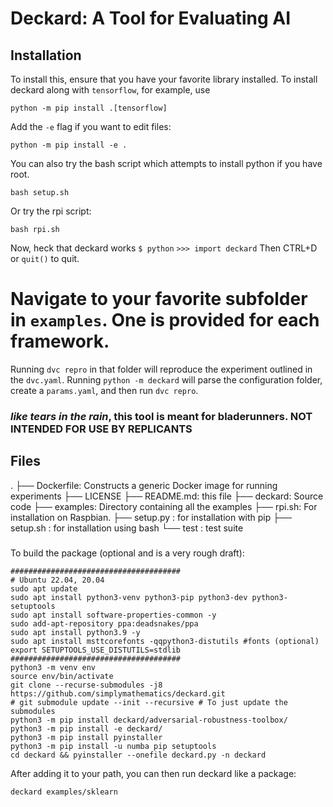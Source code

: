 

# Deckard: A Tool for Evaluating AI

## Installation

To install this, ensure that you have your favorite library installed. To install deckard along with `tensorflow`, for example, use
```
python -m pip install .[tensorflow]
```
Add the `-e` flag if you want to edit files:
```
python -m pip install -e . 
```
You can also try the bash script which attempts to install python if you have root.
```
bash setup.sh
```
Or try the rpi script:
```
bash rpi.sh
```
Now, heck that deckard works
```$ python```
```>>> import deckard```
Then CTRL+D or `quit()` to quit.
# Navigate to your favorite subfolder in `examples`. One is provided for each framework.
Running `dvc repro` in that folder will reproduce the experiment outlined in the `dvc.yaml`. Running `python -m deckard` will parse the configuration folder, create a `params.yaml`, and then run `dvc repro`.
### _like tears in the rain_, this tool is meant for bladerunners. NOT INTENDED FOR USE BY REPLICANTS

## Files

.
├── Dockerfile: Constructs a generic Docker image for running experiments
├── LICENSE
├── README.md: this file
├── deckard: Source code
├── examples: Directory containing all the examples
├── rpi.sh: For installation on Raspbian. 
├── setup.py : for installation with pip
├── setup.sh : for installation using bash
└── test : test suite


### 

To build the package (optional and is a very rough draft):

```
######################################
# Ubuntu 22.04, 20.04
sudo apt update
sudo apt install python3-venv python3-pip python3-dev python3-setuptools
sudo apt install software-properties-common -y
sudo add-apt-repository ppa:deadsnakes/ppa
sudo apt install python3.9 -y
sudo apt install msttcorefonts -qqpython3-distutils #fonts (optional)
export SETUPTOOLS_USE_DISTUTILS=stdlib
######################################
python3 -m venv env
source env/bin/activate
git clone --recurse-submodules -j8 https://github.com/simplymathematics/deckard.git
# git submodule update --init --recursive # To just update the submodules
python3 -m pip install deckard/adversarial-robustness-toolbox/
python3 -m pip install -e deckard/
python3 -m pip install pyinstaller
python3 -m pip install -u numba pip setuptools
cd deckard && pyinstaller --onefile deckard.py -n deckard
```

After adding it to your path, you can then run deckard like a package:

```
deckard examples/sklearn
```

